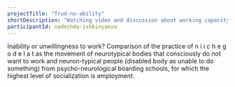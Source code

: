 ```yaml
---
projectTitle: "Trud-no-ability"
shortDescription: "Watching video and discussion about working capacity and possible socialization through the work of people living in psycho-neurological boarding schools in St. Petersburg and Minsk."
participantId: nadezhda-ishkinyaeva
---
```


Inability or unwillingness to work? Comparison of the practice of n i i c h e g o d e l a t  as the movement of neurotypical bodies that consciously do not want to work and neuron-typical people (disabled body as unable to do something) from  psycho-neurological boarding schools, for which the highest level of socialization is employment.
